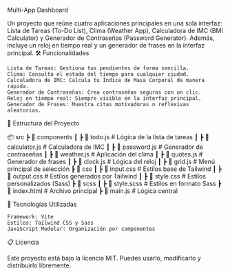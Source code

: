 Multi-App Dashboard

Un proyecto que reúne cuatro aplicaciones principales en una sola interfaz: Lista de Tareas (To-Do List), Clima (Weather App), Calculadora de IMC (BMI Calculator) y Generador de Contraseñas (Password Generator). Además, incluye un reloj en tiempo real y un generador de frases en la interfaz principal.
🛠️ Funcionalidades

    Lista de Tareas: Gestiona tus pendientes de forma sencilla.
    Clima: Consulta el estado del tiempo para cualquier ciudad.
    Calculadora de IMC: Calcula tu Índice de Masa Corporal de manera rápida.
    Generador de Contraseñas: Crea contraseñas seguras con un clic.
    Reloj en tiempo real: Siempre visible en la interfaz principal.
    Generador de Frases: Muestra citas motivadoras o reflexivas aleatorias.

📂 Estructura del Proyecto

  📦 src
 ┣ 📂 components
 ┃ ┣ 📜 todo.js          # Lógica de la lista de tareas
 ┃ ┣ 📜 calculator.js    # Calculadora de IMC
 ┃ ┣ 📜 password.js      # Generador de contraseñas
 ┃ ┣ 📜 weather.js       # Aplicación del clima
 ┃ ┣ 📜 quotes.js        # Generador de frases
 ┃ ┣ 📜 clock.js         # Lógica del reloj
 ┃ ┣ 📜 grid.js          # Menú principal de selección
 ┣ 📂 css
 ┃ ┣ 📜 input.css        # Estilos base de Tailwind
 ┃ ┣ 📜 output.css       # Estilos generados por Tailwind
 ┃ ┣ 📜 style.css        # Estilos personalizados (Sass)
 ┣ 📂 scss
 ┃ ┣ 📜 style.scss       # Estilos en formato Sass
 ┣ 📜 index.html          # Archivo principal
 ┣ 📜 main.js             # Lógica central


🔧 Tecnologías Utilizadas

    Framework: Vite
    Estilos: Tailwind CSS y Sass
    JavaScript Modular: Organización por componentes

📋 Licencia

Este proyecto está bajo la licencia MIT. Puedes usarlo, modificarlo y distribuirlo libremente.
